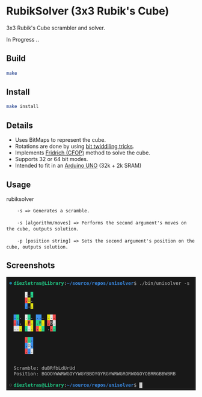 # RubikSolver (3x3 Rubik's Cube)

3x3 Rubik's Cube scrambler and solver.

In Progress ..

## Build

```bash
make
```

## Install

```bash
make install
```

## Details

* Uses BitMaps to represent the cube.
* Rotations are done by using [bit twiddiling tricks](https://graphics.stanford.edu/~seander/bithacks.html).
* Implements [Fridrich (CFOP)](https://ruwix.com/the-rubiks-cube/advanced-cfop-fridrich/) method to solve the cube.
* Supports 32 or 64 bit modes.
* Intended to fit in an [Arduino UNO](https://docs.arduino.cc/hardware/uno-rev3/#tech-specs) (32k + 2k SRAM)

## Usage

rubiksolver

        -s => Generates a scramble.

        -s [algorithm/moves] => Performs the second argument's moves on the cube, outputs solution.

        -p [position string] => Sets the second argument's position on the cube, outputs solution.

## Screenshots

![Screenshot](./images/scramble.png)

